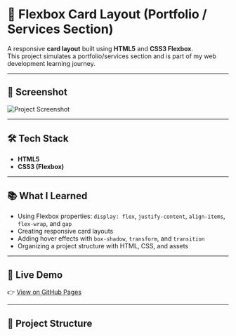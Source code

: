 # 🌟 Flexbox Card Layout (Portfolio / Services Section)

A responsive **card layout** built using **HTML5** and **CSS3 Flexbox**.  
This project simulates a portfolio/services section and is part of my web development learning journey.  

---

## 📸 Screenshot
![Project Screenshot](./assets/screenshot.png)

---

## 🛠️ Tech Stack
- **HTML5**
- **CSS3 (Flexbox)**

---

## 📚 What I Learned
- Using Flexbox properties: `display: flex`, `justify-content`, `align-items`, `flex-wrap`, and `gap`  
- Creating responsive card layouts  
- Adding hover effects with `box-shadow`, `transform`, and `transition`  
- Organizing a project structure with HTML, CSS, and assets  

---

## 🚀 Live Demo
👉 [View on GitHub Pages](https://ninjasyntax.github.io/flexbox-card-layout/)  

---

## 📂 Project Structure
